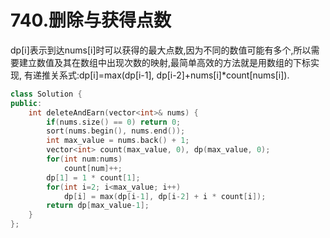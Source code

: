 # 740.删除与获得点数

dp[i]表示到达nums[i]时可以获得的最大点数,因为不同的数值可能有多个,所以需要建立数值及其在数组中出现次数的映射,最简单高效的方法就是用数组的下标实现,
有递推关系式:dp[i]=max(dp[i-1], dp[i-2]+nums[i]*count[nums[i]).

```cpp
class Solution {
public:
    int deleteAndEarn(vector<int>& nums) {
        if(nums.size() == 0) return 0;
        sort(nums.begin(), nums.end());
        int max_value = nums.back() + 1;
        vector<int> count(max_value, 0), dp(max_value, 0);
        for(int num:nums)
            count[num]++;
        dp[1] = 1 * count[1];
        for(int i=2; i<max_value; i++)
            dp[i] = max(dp[i-1], dp[i-2] + i * count[i]);
        return dp[max_value-1];
    }
};
```
